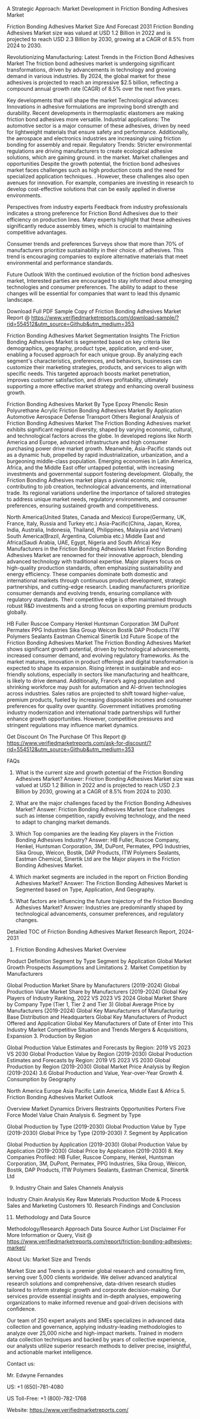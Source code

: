 A Strategic Approach: Market Development in Friction Bonding Adhesives Market


Friction Bonding Adhesives Market Size And Forecast 2031
Friction Bonding Adhesives Market size was valued at USD 1.2 Billion in 2022 and is projected to reach USD 2.3 Billion by 2030, growing at a CAGR of 8.5% from 2024 to 2030.

Revolutionizing Manufacturing: Latest Trends in the Friction Bond Adhesives Market
The friction bond adhesives market is undergoing significant transformations, driven by advancements in technology and growing demand in various industries. By 2024, the global market for these adhesives is projected to reach an impressive $2.5 billion, reflecting a compound annual growth rate (CAGR) of 8.5% over the next five years.

Key developments that will shape the market
Technological advances: Innovations in adhesive formulations are improving bond strength and durability. Recent developments in thermoplastic elastomers are making friction bond adhesives more versatile.
Industrial applications: The automotive sector is a major consumer of these adhesives, driven by need for lightweight materials that ensure safety and performance. Additionally, the aerospace and electronics industries are increasingly using friction bonding for assembly and repair.
Regulatory Trends: Stricter environmental regulations are driving manufacturers to create ecological adhesive solutions, which are gaining ground. in the market.
Market challenges and opportunities
Despite the growth potential, the friction bond adhesives market faces challenges such as high production costs and the need for specialized application techniques. . However, these challenges also open avenues for innovation. For example, companies are investing in research to develop cost-effective solutions that can be easily applied in diverse environments.

Perspectives from industry experts
Feedback from industry professionals indicates a strong preference for Friction Bond Adhesives due to their efficiency on production lines. Many experts highlight that these adhesives significantly reduce assembly times, which is crucial to maintaining competitive advantages.

Consumer trends and preferences
Surveys show that more than 70% of manufacturers prioritize sustainability in their choice. of adhesives. This trend is encouraging companies to explore alternative materials that meet environmental and performance standards.

Future Outlook
With the continued evolution of the friction bond adhesives market, Interested parties are encouraged to stay informed about emerging technologies and consumer preferences. The ability to adapt to these changes will be essential for companies that want to lead this dynamic landscape.

Download Full PDF Sample Copy of Friction Bonding Adhesives Market Report @ https://www.verifiedmarketreports.com/download-sample/?rid=554512&utm_source=Github&utm_medium=353

Friction Bonding Adhesives Market Segmentation Insights
The Friction Bonding Adhesives Market is segmented based on key criteria like demographics, geography, product type, application, and end-user, enabling a focused approach for each unique group. By analyzing each segment's characteristics, preferences, and behaviors, businesses can customize their marketing strategies, products, and services to align with specific needs. This targeted approach boosts market penetration, improves customer satisfaction, and drives profitability, ultimately supporting a more effective market strategy and enhancing overall business growth.

Friction Bonding Adhesives Market By Type
Epoxy
Phenolic Resin
Polyurethane
Acrylic
Friction Bonding Adhesives Market By Application
Automotive
Aerospace
Defense
Transport
Others
Regional Analysis of Friction Bonding Adhesives Market
The Friction Bonding Adhesives market exhibits significant regional diversity, shaped by varying economic, cultural, and technological factors across the globe. In developed regions like North America and Europe, advanced infrastructure and high consumer purchasing power drive market growth. Meanwhile, Asia-Pacific stands out as a dynamic hub, propelled by rapid industrialization, urbanization, and a burgeoning middle-class population. Emerging economies in Latin America, Africa, and the Middle East offer untapped potential, with increasing investments and governmental support fostering development. Globally, the Friction Bonding Adhesives market plays a pivotal economic role, contributing to job creation, technological advancements, and international trade. Its regional variations underline the importance of tailored strategies to address unique market needs, regulatory environments, and consumer preferences, ensuring sustained growth and competitiveness.

North America(United States, Canada and Mexico)
Europe(Germany, UK, France, Italy, Russia and Turkey etc.)
Asia-Pacific(China, Japan, Korea, India, Australia, Indonesia, Thailand, Philippines, Malaysia and Vietnam)
South America(Brazil, Argentina, Columbia etc.)
Middle East and Africa(Saudi Arabia, UAE, Egypt, Nigeria and South Africa)
Key Manufacturers in the Friction Bonding Adhesives Market
Friction Bonding Adhesives Market are renowned for their innovative approach, blending advanced technology with traditional expertise. Major players focus on high-quality production standards, often emphasizing sustainability and energy efficiency. These companies dominate both domestic and international markets through continuous product development, strategic partnerships, and cutting-edge research. Leading manufacturers prioritize consumer demands and evolving trends, ensuring compliance with regulatory standards. Their competitive edge is often maintained through robust R&D investments and a strong focus on exporting premium products globally.

HB Fuller
Ruscoe Company
Henkel
Huntsman Corporation
3M
DuPont
Permatex
PPG Industries
Sika Group
Weicon
Bostik
DAP Products
ITW Polymers Sealants
Eastman Chemical
Sinertik Ltd
Future Scope of the Friction Bonding Adhesives Market
The Friction Bonding Adhesives Market shows significant growth potential, driven by technological advancements, increased consumer demand, and evolving regulatory frameworks. As the market matures, innovation in product offerings and digital transformation is expected to shape its expansion. Rising interest in sustainable and eco-friendly solutions, especially in sectors like manufacturing and healthcare, is likely to drive demand. Additionally, France’s aging population and shrinking workforce may push for automation and AI-driven technologies across industries. Sales ratios are projected to shift toward higher-value, premium products, fueled by increasing disposable incomes and consumer preferences for quality over quantity. Government initiatives promoting industry modernization and international trade partnerships will further enhance growth opportunities. However, competitive pressures and stringent regulations may influence market dynamics.

Get Discount On The Purchase Of This Report @ https://www.verifiedmarketreports.com/ask-for-discount/?rid=554512&utm_source=Github&utm_medium=353

FAQs
1. What is the current size and growth potential of the Friction Bonding Adhesives Market?
Answer: Friction Bonding Adhesives Market size was valued at USD 1.2 Billion in 2022 and is projected to reach USD 2.3 Billion by 2030, growing at a CAGR of 8.5% from 2024 to 2030.

2. What are the major challenges faced by the Friction Bonding Adhesives Market?
Answer: Friction Bonding Adhesives Market face challenges such as intense competition, rapidly evolving technology, and the need to adapt to changing market demands.

3. Which Top companies are the leading Key players in the Friction Bonding Adhesives Industry?
Answer: HB Fuller, Ruscoe Company, Henkel, Huntsman Corporation, 3M, DuPont, Permatex, PPG Industries, Sika Group, Weicon, Bostik, DAP Products, ITW Polymers Sealants, Eastman Chemical, Sinertik Ltd are the Major players in the Friction Bonding Adhesives Market.

4. Which market segments are included in the report on Friction Bonding Adhesives Market?
Answer: The Friction Bonding Adhesives Market is Segmented based on Type, Application, And Geography.

5. What factors are influencing the future trajectory of the Friction Bonding Adhesives Market?
Answer: Industries are predominantly shaped by technological advancements, consumer preferences, and regulatory changes.

Detailed TOC of Friction Bonding Adhesives Market Research Report, 2024-2031
1. Friction Bonding Adhesives Market Overview

Product Definition
Segment by Type
Segment by Application
Global Market Growth Prospects
Assumptions and Limitations
2. Market Competition by Manufacturers

Global Production Market Share by Manufacturers (2019-2024)
Global Production Value Market Share by Manufacturers (2019-2024)
Global Key Players of Industry Ranking, 2022 VS 2023 VS 2024
Global Market Share by Company Type (Tier 1, Tier 2 and Tier 3)
Global Average Price by Manufacturers (2019-2024)
Global Key Manufacturers of Manufacturing Base Distribution and Headquarters
Global Key Manufacturers of Product Offered and Application
Global Key Manufacturers of Date of Enter into This Industry
Market Competitive Situation and Trends
Mergers & Acquisitions, Expansion
3. Production by Region

Global Production Value Estimates and Forecasts by Region: 2019 VS 2023 VS 2030
Global Production Value by Region (2019-2030)
Global Production Estimates and Forecasts by Region: 2019 VS 2023 VS 2030
Global Production by Region (2019-2030)
Global Market Price Analysis by Region (2019-2024) 3.6 Global Production and Value, Year-over-Year Growth
4. Consumption by Geography

North America
Europe
Asia Pacific
Latin America, Middle East & Africa
5. Friction Bonding Adhesives Market Outlook

Overview
Market Dynamics
Drivers
Restraints
Opportunities
Porters Five Force Model
Value Chain Analysis 
6. Segment by Type

Global Production by Type (2019-2030)
Global Production Value by Type (2019-2030)
Global Price by Type (2019-2030)
7. Segment by Application

Global Production by Application (2019-2030)
Global Production Value by Application (2019-2030)
Global Price by Application (2019-2030)
8. Key Companies Profiled: HB Fuller, Ruscoe Company, Henkel, Huntsman Corporation, 3M, DuPont, Permatex, PPG Industries, Sika Group, Weicon, Bostik, DAP Products, ITW Polymers Sealants, Eastman Chemical, Sinertik Ltd

9. Industry Chain and Sales Channels Analysis

Industry Chain Analysis
Key Raw Materials
Production Mode & Process
Sales and Marketing
Customers
10. Research Findings and Conclusion

11. Methodology and Data Source

Methodology/Research Approach
Data Source
Author List
Disclaimer
For More Information or Query, Visit @ https://www.verifiedmarketreports.com/report/friction-bonding-adhesives-market/

About Us: Market Size and Trends

Market Size and Trends is a premier global research and consulting firm, serving over 5,000 clients worldwide. We deliver advanced analytical research solutions and comprehensive, data-driven research studies tailored to inform strategic growth and corporate decision-making. Our services provide essential insights and in-depth analyses, empowering organizations to make informed revenue and goal-driven decisions with confidence.

Our team of 250 expert analysts and SMEs specializes in advanced data collection and governance, applying industry-leading methodologies to analyze over 25,000 niche and high-impact markets. Trained in modern data collection techniques and backed by years of collective experience, our analysts utilize superior research methods to deliver precise, insightful, and actionable market intelligence.

Contact us:

Mr. Edwyne Fernandes

US: +1 (650)-781-4080

US Toll-Free: +1 (800)-782-1768

Website: https://www.verifiedmarketreports.com/
